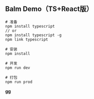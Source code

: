 ## Balm Demo（TS+React版）

```
# 准备
npm install typescript
// or
npm install typescript -g
npm link typescript

# 安装
npm install

# 开发
npm run dev

# 打包
npm run prod
```

__gg__
